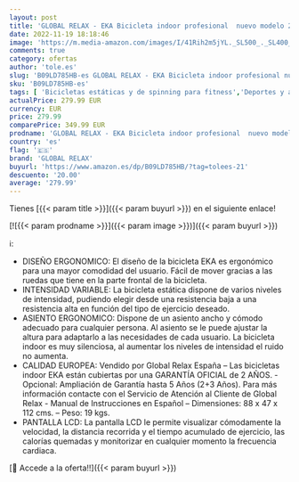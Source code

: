 ```yaml
---
layout: post
title: 'GLOBAL RELAX - EKA Bicicleta indoor profesional  nuevo modelo 2022  - Diseño ergonómico – Ruedas que permiten moverla con facilidad – Varios niveles de intensidad – Sensor de pulso'
date: 2022-11-19 18:18:46
image: 'https://m.media-amazon.com/images/I/41Rih2m5jYL._SL500_._SL400_.jpg'
comments: true
category: ofertas
author: 'tole.es'
slug: 'B09LD785HB-es GLOBAL RELAX - EKA Bicicleta indoor profesional nuevo...'
sku: 'B09LD785HB-es'
tags: [ 'Bicicletas estáticas y de spinning para fitness','Deportes y aire libre','Fitness y ejercicio','Máquinas de cardio para fitness','bicicleta','global relax','🇪🇸', ]
actualPrice: 279.99 EUR
currency: EUR
price: 279.99
comparePrice: 349.99 EUR
prodname: 'GLOBAL RELAX - EKA Bicicleta indoor profesional  nuevo modelo 2022  - Diseño ergonómico – Ruedas que permiten moverla con facilidad – Varios niveles de intensidad – Sensor de pulso'
country: 'es'
flag: '🇪🇸'
brand: 'GLOBAL RELAX'
buyurl: 'https://www.amazon.es/dp/B09LD785HB/?tag=tolees-21'
descuento: '20.00'
average: '279.99'
---
```


Tienes [{{< param title >}}]({{< param buyurl >}}) en el siguiente enlace!

[![{{< param prodname >}}]({{< param image >}})]({{< param buyurl >}})

ℹ️:

- DISEÑO ERGONOMICO: El diseño de la bicicleta EKA es ergonómico para una mayor comodidad del usuario. Fácil de mover gracias a las ruedas que tiene en la parte frontal de la bicicleta.
- INTENSIDAD VARIABLE: La bicicleta estática dispone de varios niveles de intensidad, pudiendo elegir desde una resistencia baja a una resistencia alta en función del tipo de ejercicio deseado.
- ASIENTO ERGONOMICO: Dispone de un asiento ancho y cómodo adecuado para cualquier persona. Al asiento se le puede ajustar la altura para adaptarlo a las necesidades de cada usuario. La bicicleta indoor es muy silenciosa, al aumentar los niveles de intensidad el ruido no aumenta.
- CALIDAD EUROPEA: Vendido por Global Relax España – Las bicicletas indoor EKA están cubiertas por una GARANTÍA OFICIAL de 2 AÑOS. - Opcional: Ampliación de Garantía hasta 5 Años (2+3 Años). Para más información contacte con el Servicio de Atención al Cliente de Global Relax - Manual de Instrucciones en Español – Dimensiones: 88 x 47 x 112 cms. – Peso: 19 kgs.
- PANTALLA LCD: La pantalla LCD le permite visualizar cómodamente la velocidad, la distancia recorrida y el tiempo acumulado de ejercicio, las calorías quemadas y monitorizar en cualquier momento la frecuencia cardiaca.

[🛒 Accede a la oferta!!]({{< param buyurl >}})
